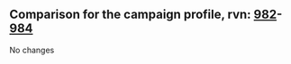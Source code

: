 ## Comparison for the campaign profile, rvn: [982](https://github.com/PRO100KatYT/FortniteProfileRevisions/tree/main/profiles/campaign/982%20campaign.json)-[984](https://github.com/PRO100KatYT/FortniteProfileRevisions/tree/main/profiles/campaign/984%20campaign.json)

No changes
